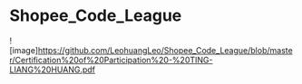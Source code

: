 # Shopee_Code_League
![image]https://github.com/LeohuangLeo/Shopee_Code_League/blob/master/Certification%20of%20Participation%20-%20TING-LIANG%20HUANG.pdf
